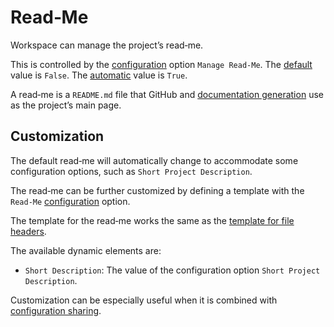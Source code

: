 <!--
 Read‐Me.md

 This source file is part of the Workspace open source project.
 https://github.com/SDGGiesbrecht/Workspace

 Copyright ©2017 Jeremy David Giesbrecht and the Workspace project contributors.

 Soli Deo gloria.

 Licensed under the Apache Licence, Version 2.0.
 See http://www.apache.org/licenses/LICENSE-2.0 for licence information.
 -->

# Read‐Me

Workspace can manage the project’s read‐me.

This is controlled by the [configuration](Configuring%20Workspace.md) option `Manage Read‐Me`. The [default](Responsibilities.md#default-vs-automatic) value is `False`. The [automatic](Responsibilities.md#default-vs-automatic) value is `True`.

A read‐me is a `README.md` file that GitHub and [documentation generation](Documentation%20Generation.md) use as the project’s main page.

## Customization

The default read‐me will automatically change to accommodate some configuration options, such as `Short Project Description`.

The read‐me can be further customized by defining a template with the `Read‐Me` [configuration](Configuring%20Workspace.md) option.

The template for the read‐me works the same as the [template for file headers](File%20Headers.md#customization).

The available dynamic elements are:

- `Short Description`: The value of the configuration option `Short Project Description`.

Customization can be especially useful when it is combined with [configuration sharing](Configuring%20Workspace.md#sharing-configurations-between-projects).
